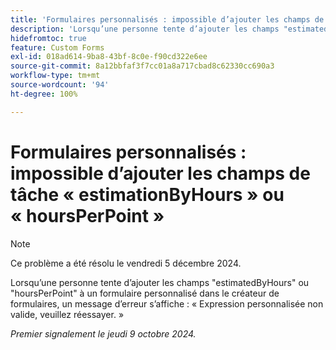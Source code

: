 ```yaml
---
title: 'Formulaires personnalisés : impossible d’ajouter les champs de tâche « estimationByHours » ou « hoursPerPoint »'
description: 'Lorsqu’une personne tente d’ajouter les champs "estimatedByHours" ou "hoursPerPoint" à un formulaire personnalisé dans le créateur de formulaires, un message d’erreur s’affiche : « Expression personnalisée non valide, veuillez réessayer. »'
hidefromtoc: true
feature: Custom Forms
exl-id: 018ad614-9ba8-43bf-8c0e-f90cd322e6ee
source-git-commit: 8a12bbfaf3f7cc01a8a717cbad8c62330cc690a3
workflow-type: tm+mt
source-wordcount: '94'
ht-degree: 100%

---
```


# Formulaires personnalisés : impossible d’ajouter les champs de tâche « estimationByHours » ou « hoursPerPoint »

>[!NOTE]
>
>Ce problème a été résolu le vendredi 5 décembre 2024.

Lorsqu’une personne tente d’ajouter les champs &quot;estimatedByHours&quot; ou &quot;hoursPerPoint&quot; à un formulaire personnalisé dans le créateur de formulaires, un message d’erreur s’affiche : « Expression personnalisée non valide, veuillez réessayer. »

_Premier signalement le jeudi 9 octobre 2024._
